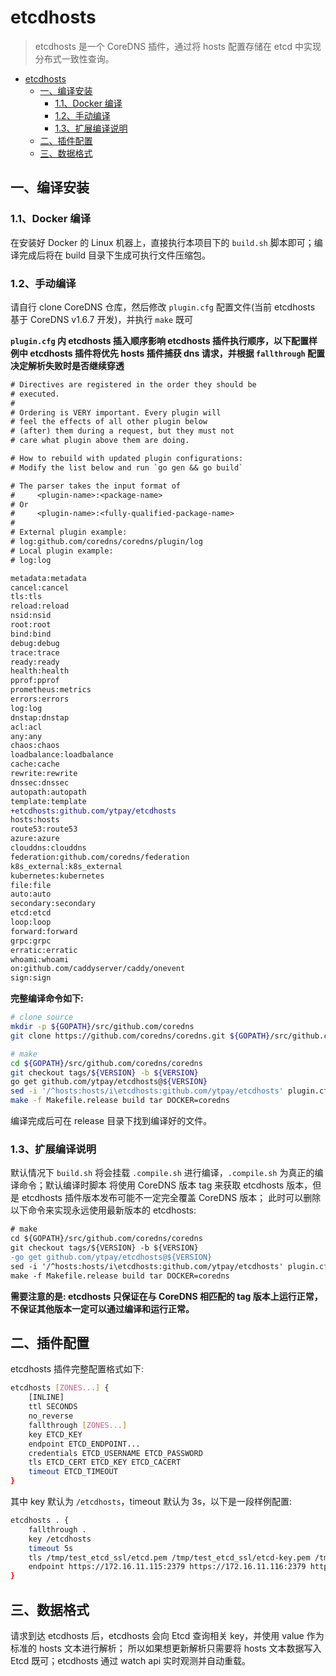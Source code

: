 # etcdhosts

> etcdhosts 是一个 CoreDNS 插件，通过将 hosts 配置存储在 etcd 中实现分布式一致性查询。

<!--ts-->
   * [etcdhosts](#etcdhosts)
      * [一、编译安装](#一编译安装)
         * [1.1、Docker 编译](#11docker-编译)
         * [1.2、手动编译](#12手动编译)
         * [1.3、扩展编译说明](#13扩展编译说明)
      * [二、插件配置](#二插件配置)
      * [三、数据格式](#三数据格式)
<!--te-->

## 一、编译安装

### 1.1、Docker 编译

在安装好 Docker 的 Linux 机器上，直接执行本项目下的 `build.sh` 脚本即可；编译完成后将在 build 目录下生成可执行文件压缩包。

### 1.2、手动编译

请自行 clone CoreDNS 仓库，然后修改 `plugin.cfg` 配置文件(当前 etcdhosts 基于 CoreDNS v1.6.7 开发)，并执行 `make` 既可

**`plugin.cfg` 内 etcdhosts 插入顺序影响 etcdhosts 插件执行顺序，以下配置样例中 etcdhosts 插件将优先 hosts 插件捕获 dns 请求，并根据 `fallthrough` 配置决定解析失败时是否继续穿透**

```diff
# Directives are registered in the order they should be
# executed.
#
# Ordering is VERY important. Every plugin will
# feel the effects of all other plugin below
# (after) them during a request, but they must not
# care what plugin above them are doing.

# How to rebuild with updated plugin configurations:
# Modify the list below and run `go gen && go build`

# The parser takes the input format of
#     <plugin-name>:<package-name>
# Or
#     <plugin-name>:<fully-qualified-package-name>
#
# External plugin example:
# log:github.com/coredns/coredns/plugin/log
# Local plugin example:
# log:log

metadata:metadata
cancel:cancel
tls:tls
reload:reload
nsid:nsid
root:root
bind:bind
debug:debug
trace:trace
ready:ready
health:health
pprof:pprof
prometheus:metrics
errors:errors
log:log
dnstap:dnstap
acl:acl
any:any
chaos:chaos
loadbalance:loadbalance
cache:cache
rewrite:rewrite
dnssec:dnssec
autopath:autopath
template:template
+etcdhosts:github.com/ytpay/etcdhosts
hosts:hosts
route53:route53
azure:azure
clouddns:clouddns
federation:github.com/coredns/federation
k8s_external:k8s_external
kubernetes:kubernetes
file:file
auto:auto
secondary:secondary
etcd:etcd
loop:loop
forward:forward
grpc:grpc
erratic:erratic
whoami:whoami
on:github.com/caddyserver/caddy/onevent
sign:sign
```

**完整编译命令如下:**

```sh
# clone source
mkdir -p ${GOPATH}/src/github.com/coredns
git clone https://github.com/coredns/coredns.git ${GOPATH}/src/github.com/coredns/coredns

# make
cd ${GOPATH}/src/github.com/coredns/coredns
git checkout tags/${VERSION} -b ${VERSION}
go get github.com/ytpay/etcdhosts@${VERSION}
sed -i '/^hosts:hosts/i\etcdhosts:github.com/ytpay/etcdhosts' plugin.cfg
make -f Makefile.release build tar DOCKER=coredns
```

编译完成后可在 release 目录下找到编译好的文件。

### 1.3、扩展编译说明

默认情况下 `build.sh` 将会挂载 `.compile.sh` 进行编译，`.compile.sh` 为真正的编译命令；默认编译时脚本
将使用 CoreDNS 版本 tag 来获取 etcdhosts 版本，但是 etcdhosts 插件版本发布可能不一定完全覆盖 CoreDNS 版本；
此时可以删除以下命令来实现永远使用最新版本的 etcdhosts:

```diff
# make
cd ${GOPATH}/src/github.com/coredns/coredns
git checkout tags/${VERSION} -b ${VERSION}
-go get github.com/ytpay/etcdhosts@${VERSION}
sed -i '/^hosts:hosts/i\etcdhosts:github.com/ytpay/etcdhosts' plugin.cfg
make -f Makefile.release build tar DOCKER=coredns
```

**需要注意的是: etcdhosts 只保证在与 CoreDNS 相匹配的 tag 版本上运行正常，不保证其他版本一定可以通过编译和运行正常。**

## 二、插件配置

etcdhosts 插件完整配置格式如下:

```sh
etcdhosts [ZONES...] {
    [INLINE]
    ttl SECONDS
    no_reverse
    fallthrough [ZONES...]
    key ETCD_KEY
    endpoint ETCD_ENDPOINT...
    credentials ETCD_USERNAME ETCD_PASSWORD
    tls ETCD_CERT ETCD_KEY ETCD_CACERT
    timeout ETCD_TIMEOUT
}
```

其中 key 默认为 `/etcdhosts`，timeout 默认为 3s，以下是一段样例配置:

```sh
etcdhosts . {
    fallthrough .
    key /etcdhosts
    timeout 5s
    tls /tmp/test_etcd_ssl/etcd.pem /tmp/test_etcd_ssl/etcd-key.pem /tmp/test_etcd_ssl/etcd-root-ca.pem
    endpoint https://172.16.11.115:2379 https://172.16.11.116:2379 https://172.16.11.117:2379
}
```

## 三、数据格式

请求到达 etcdhosts 后，etcdhosts 会向 Etcd 查询相关 key，并使用 value 作为标准的 hosts 文本进行解析；
所以如果想更新解析只需要将 hosts 文本数据写入 Etcd 既可；etcdhosts 通过 watch api 实时观测并自动重载。
